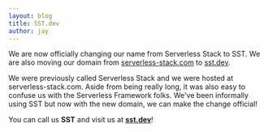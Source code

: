 ```yaml
---
layout: blog
title: SST.dev
author: jay
---
```


We are now officially changing our name from Serverless Stack to SST. We are also moving our domain from [serverless-stack.com](https://serverless-stack.com) to [sst.dev](https://sst.dev).

We were previously called Serverless Stack and we were hosted at serverless-stack.com. Aside from being really long, it was also easy to confuse us with the Serverless Framework folks. We've been informally using SST but now with the new domain, we can make the change official!

You can call us **SST** and visit us at [**sst.dev**](https://sst.dev)!
